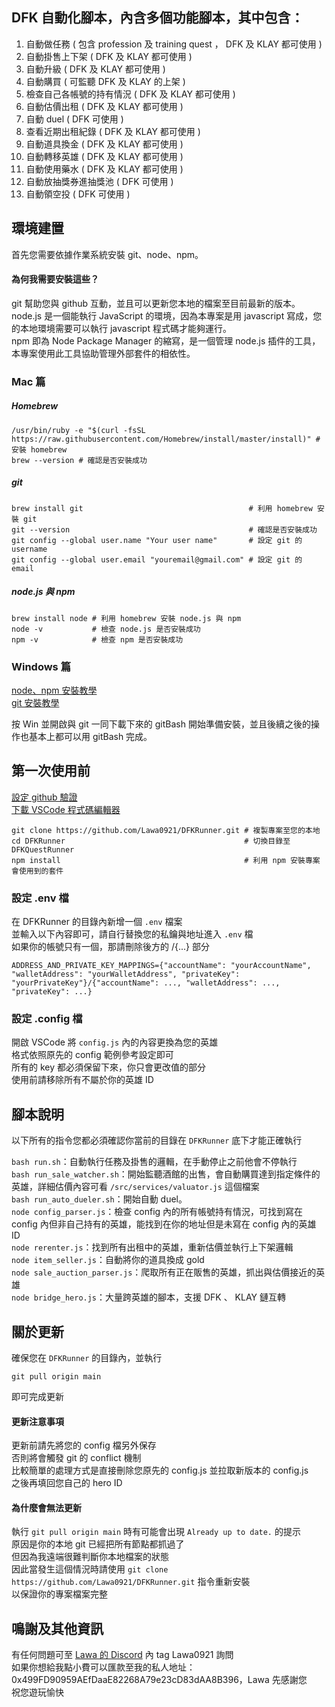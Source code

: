 ## DFK 自動化腳本，內含多個功能腳本，其中包含：
1. 自動做任務 ( 包含 profession 及 training quest ， DFK 及 KLAY 都可使用 )
2. 自動掛售上下架 ( DFK 及 KLAY 都可使用 )
3. 自動升級 ( DFK 及 KLAY 都可使用 )
4. 自動購買 ( 可監聽 DFK 及 KLAY 的上架 )
5. 檢查自己各帳號的持有情況 (  DFK 及 KLAY 都可使用 )
6. 自動估價出租 ( DFK 及 KLAY 都可使用 )
7. 自動 duel ( DFK 可使用 )
8. 查看近期出租紀錄 ( DFK 及 KLAY 都可使用 )
9. 自動道具換金 ( DFK 及 KLAY 都可使用 )
10. 自動轉移英雄 ( DFK 及 KLAY 都可使用 )
11. 自動使用藥水 ( DFK 及 KLAY 都可使用 )
12. 自動放抽獎券進抽獎池 ( DFK 可使用 )
13. 自動領空投 ( DFK 可使用 )

## 環境建置
首先您需要依據作業系統安裝 git、node、npm。

#### 為何我需要安裝這些？
git 幫助您與 github 互動，並且可以更新您本地的檔案至目前最新的版本。  
node.js 是一個能執行 JavaScript 的環境，因為本專案是用 javascript 寫成，您的本地環境需要可以執行 javascript 程式碼才能夠運行。  
npm 即為 Node Package Manager 的縮寫，是一個管理 node.js 插件的工具，本專案使用此工具協助管理外部套件的相依性。  

### Mac 篇

##### Homebrew

```
/usr/bin/ruby -e "$(curl -fsSL https://raw.githubusercontent.com/Homebrew/install/master/install)" # 安裝 homebrew
brew --version # 確認是否安裝成功
```

##### git

```
brew install git                                     # 利用 homebrew 安裝 git
git --version                                        # 確認是否安裝成功
git config --global user.name "Your user name"       # 設定 git 的 username
git config --global user.email "youremail@gmail.com" # 設定 git 的 email
```

##### node.js 與 npm
```
brew install node # 利用 homebrew 安裝 node.js 與 npm
node -v           # 檢查 node.js 是否安裝成功
npm -v            # 檢查 npm 是否安裝成功
```

### Windows 篇

[node、npm 安裝教學](https://radixweb.com/blog/installing-npm-and-nodejs-on-windows-and-mac)  
[git 安裝教學](https://www.atlassian.com/git/tutorials/install-git#windows)  

按 Win 並開啟與 git 一同下載下來的 gitBash 開始準備安裝，並且後續之後的操作也基本上都可以用 gitBash 完成。  

## 第一次使用前

[設定 github 驗證](https://andy6804tw.github.io/2021/08/14/token-authentication-requirements-for-git-operations)  
[下載 VSCode 程式碼編輯器](https://code.visualstudio.com/)  

```
git clone https://github.com/Lawa0921/DFKRunner.git # 複製專案至您的本地
cd DFKRunner                                        # 切換目錄至 DFKQuestRunner
npm install                                         # 利用 npm 安裝專案會使用到的套件
```

### 設定 .env 檔

在 DFKRunner 的目錄內新增一個 `.env` 檔案  
並輸入以下內容即可，請自行替換您的私鑰與地址進入 `.env` 檔  
如果你的帳號只有一個，那請刪除後方的 /{...} 部分
```
ADDRESS_AND_PRIVATE_KEY_MAPPINGS={"accountName": "yourAccountName", "walletAddress": "yourWalletAddress", "privateKey": "yourPrivateKey"}/{"accountName": ..., "walletAddress": ..., "privateKey": ...}
```

### 設定 .config 檔

開啟 VSCode 將 `config.js` 內的內容更換為您的英雄  
格式依照原先的 config 範例參考設定即可  
所有的 key 都必須保留下來，你只會更改值的部分  
使用前請移除所有不屬於你的英雄 ID 

## 腳本說明
以下所有的指令您都必須確認你當前的目錄在 `DFKRunner` 底下才能正確執行  

`bash run.sh`：自動執行任務及掛售的邏輯，在手動停止之前他會不停執行  
`bash run_sale_watcher.sh`：開始監聽酒館的出售，會自動購買達到指定條件的英雄，詳細估價內容可看 `/src/services/valuator.js` 這個檔案  
`bash run_auto_dueler.sh`：開始自動 duel。  
`node config_parser.js`：檢查 config 內的所有帳號持有情況，可找到寫在 config 內但非自己持有的英雄，能找到在你的地址但是未寫在 config 內的英雄 ID  
`node rerenter.js`：找到所有出租中的英雄，重新估價並執行上下架邏輯  
`node item_seller.js`：自動將你的道具換成 gold  
`node sale_auction_parser.js`：爬取所有正在販售的英雄，抓出與估價接近的英雄  
`node bridge_hero.js`：大量跨英雄的腳本，支援 DFK 、 KLAY 鏈互轉  

## 關於更新
確保您在 `DFKRunner` 的目錄內，並執行
```
git pull origin main
```

即可完成更新
#### 更新注意事項
更新前請先將您的 config 檔另外保存  
否則將會觸發 git 的 conflict 機制  
比較簡單的處理方式是直接刪除您原先的 config.js 並拉取新版本的 config.js  
之後再填回您自己的 hero ID  

#### 為什麼會無法更新
執行 `git pull origin main` 時有可能會出現 `Already up to date.` 的提示  
原因是你的本地 git 已經把所有節點都抓過了  
但因為我遠端很難判斷你本地檔案的狀態  
因此當發生這個情況時請使用 `git clone https://github.com/Lawa0921/DFKRunner.git` 指令重新安裝  
以保證你的專案檔案完整  

## 鳴謝及其他資訊
有任何問題可至 [Lawa 的 Discord](https://discord.gg/Wta7ZavFkJ) 內 tag Lawa0921 詢問  
如果你想給我點小費可以匯款至我的私人地址：0x499FD90959AEfDaaE82268A79e23cD83dAA8B396，Lawa 先感謝您  
祝您遊玩愉快  

